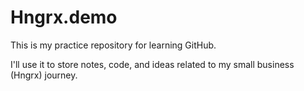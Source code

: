 # Hngrx.demo

This is my practice repository for learning GitHub.

I'll use it to store notes, code, and ideas related to my small business (Hngrx) journey.
